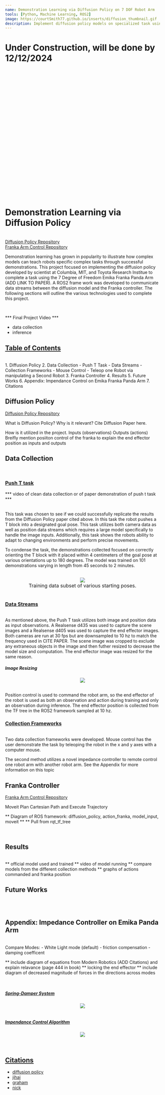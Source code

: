 ```yaml
---
name: Demonstration Learning via Diffusion Policy on 7 DOF Robot Arm
tools: [Python, Machine Learning, ROS2]
image: https://courtSmith77.github.io/inserts/diffusion_thumbnail.gif
description: Implement diffusion policy models on specialized task using a Franka Panda Arm.
---
```


# Under Construction, will be done by 12/12/2024

<br>
<br>
<br>
<br>
<br>
<br>
<br>
<br>
<br>
<br>
<br>
<br>
<br>
<br>
<br>
<br>
<br>
<br>
<br>
<br>
<br>
<br>
<br>
<br>


# Demonstration Learning via Diffusion Policy
<br>
<!-- hyperlink to github -->
<a href="https://github.com/courtSmith77/diffusion_policy">Diffusion Policy Repository</a>
<br>
<a href="https://github.com/courtSmith77/FrankaTeleop">Franka Arm Control Repository</a>

Demonstration learning has grown in popularity to illustrate how complex models can teach robots specific complex tasks through successful demonstrations. This project focused on implementing the diffusion policy developed by scientist at Columbia, MIT, and Toyota Research Institue to complete a task using the 7 Degree of Freedom Emika Franka Panda Arm (ADD LINK TO PAPER). A ROS2 frame work was developed to communicate data streams between the diffusion model and the Franka controller. The following sections will outline the various technologies used to complete this project.

<br>

*** Final Project Video ***
- data collection
- inference


## <u>Table of Contents</u>
<br>
1. Diffusion Policy
2. Data Collection
    - Push T Task
    - Data Streams
    - Collection Frameworks
        - Mouse Control
        - Teleop one Robot via manipulating a Second Robot
3. Franka Controller
4. Results
5. Future Works
6. Appendix: Impendance Control on Emika Franka Panda Arm
7. Citations
<br>

## <b>Diffusion Policy</b>
<a href="https://github.com/courtSmith77/diffusion_policy">Diffusion Policy Repository</a>
<br>

What is Diffusion Policy?
Why is it relevant?
Cite Diffusion Paper here.

How is it utilized in the project.
Inputs (observations)
Outputs (actions)
Breifly mention posiiton control of the franka to explain the end effector position as inputs and outputs
<br>

## <b>Data Collection</b>
<br>

### <u>Push T task</u>

*** video of clean data collection or of paper demonstration of push t task ***

<br>
This task was chosen to see if we could successfully replicate the results from the Diffusion Policy paper cited above. In this task the robot pushes a T block into a designated goal pose. This task utilizes both camera data as well as position data streams which requires a large model specifically to handle the image inputs. Additionally, this task shows the robots ability to adapt to changing environments and perform precise movements.

To condense the task, the demonstrations collected focused on correctly orienting the T block with it placed within 4 centimeters of the goal pose at various orientations up to 180 degrees. The model was trained on 101 demonstrations varying in length from 45 seconds to 2 minutes.

<br>
<center>
<img src="{{ site.url }}{{ site.baseurl }}/inserts/dp_starting_poses.png"/>
<figcaption style="font-size: 16px;">Training data subset of various starting poses.</figcaption>
</center>
<br>


### <u>Data Streams</u>
<br>
As mentioned above, the Push T task utilizes both image and position data as input observations. A Realsense d435 was used to capture the scene images and a Realsense d405 was used to capture the end effector images. Both cameras are run at 30 fps but are downsampled to 10 hz to match the frequency used in CITE PAPER. The scene image was cropped to exclude any extraneous objects in the image and then futher resized to decrease the model size and computation. The end effector image was resized for the same reason.

##### Image Resizing
<center><img src="{{ site.url }}{{ site.baseurl }}/inserts/obs_data_image_resize.jpg"/></center>
<br>

Position control is used to command the robot arm, so the end effector of the robot is used as both an observation and action during training and only an observation during inference. The end effector position is collected from the TF tree in the ROS2 framework sampled at 10 hz.
<br>

### <u>Collection Frameworks</u>
<br>
Two data collection frameworks were developed. Mouse control has the user demonstrate the task by teleoping the robot in the x and y axes with a computer mouse.

The second method utilizes a novel impedance controller to remote control one robot arm with another robot arm. See the Appendix for more information on this topic
<br>

## <b>Franka Controller</b>
<a href="https://github.com/courtSmith77/FrankaTeleop">Franka Arm Control Repository</a>
<br>

Moveit Plan Cartesian Path and Execute Trajectory

** Diagram of ROS framework: diffusion_policy, action_franka, model_input, moveit **
** Pull from rqt_tf_tree

<br>

## <b>Results</b>

<br>
** official model used and trained
** video of model running
** compare models from the different collection methods
** graphs of actions commanded and franka position
<br>

## <b>Future Works</b>
<br>

<br>

## <b>Appendix: Impedance Controller on Emika Panda Arm</b>
<br>
Compare Modes:
- White Light mode (default)
- friction compensation
- damping coefficent

** include diagram of equations from Modern Robotics (ADD Citations) and explain relavance (page 444 in book)
** locking the end effector
** include diagram of decreased magnitude of forces in the directions across modes

<br>

##### <u>Spring-Damper System<u>
<center><img src="{{ site.url }}{{ site.baseurl }}/inserts/spring_damper_system_image.png"/></center>
<br>

##### <u>Impendance Control Algorithm<u>
<center><img src="{{ site.url }}{{ site.baseurl }}/inserts/impedance_algorithm_equation.png"/></center>
<br>


<br>

## <b>Citations</b>
- diffusion policy
- jihai
- graham
- nick



